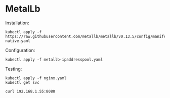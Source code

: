 # MetalLb

Installation:
```
kubectl apply -f https://raw.githubusercontent.com/metallb/metallb/v0.13.5/config/manifests/metallb-native.yaml
```

Configuration:
```
kubectl apply -f metallb-ipaddresspool.yaml
```

Testing:
```
kubectl apply -f nginx.yaml
kubectl get svc

curl 192.168.1.55:8080
```

